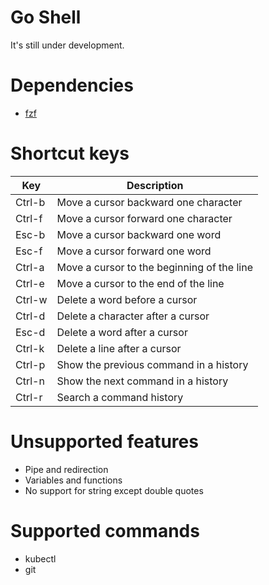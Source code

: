 # Go Shell

It's still under development.

# Dependencies

* [fzf](https://github.com/junegunn/fzf)

# Shortcut keys

| Key | Description |
| --- | ---- |
| Ctrl-b | Move a cursor backward one character |
| Ctrl-f | Move a cursor forward one character |
| Esc-b | Move a cursor backward one word|
| Esc-f | Move a cursor forward one word|
| Ctrl-a | Move a cursor to the beginning of the line |
| Ctrl-e | Move a cursor to the end of the line |
| Ctrl-w | Delete a word before a cursor |
| Ctrl-d | Delete a character after a cursor |
| Esc-d | Delete a word after a cursor |
| Ctrl-k | Delete a line after a cursor |
| Ctrl-p | Show the previous command in a history |
| Ctrl-n | Show the next command in a history |
| Ctrl-r | Search a command history |

# Unsupported features

- Pipe and redirection
- Variables and functions
- No support for string except double quotes

# Supported commands

- kubectl
- git
